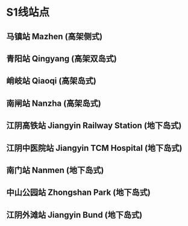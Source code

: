 # S1线站点

## 马镇站 Mazhen (高架侧式)

## 青阳站 Qingyang (高架双岛式)

## 峭岐站 Qiaoqi (高架岛式)

## 南闸站 Nanzha (高架岛式)

## 江阴高铁站 Jiangyin Railway Station (地下岛式)

## 江阴中医院站 Jiangyin TCM Hospital (地下岛式)

## 南门站 Nanmen (地下岛式)

## 中山公园站 Zhongshan Park (地下岛式)

## 江阴外滩站 Jiangyin Bund (地下岛式)


